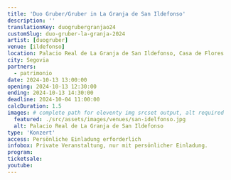 ```yaml
---
title: 'Duo Gruber/Gruber in La Granja de San Ildefonso'
description: ''
translationKey: duogrubergranjao24
customSlug: duo-gruber-la-granja-2024
artist: [duogruber]
venue: [ildefonso]
location: Palacio Real de La Granja de San Ildefonso, Casa de Flores
city: Segovia
partners:
  - patrimonio
date: 2024-10-13 13:00:00
opening: 2024-10-13 12:30:00
ending: 2024-10-13 14:30:00
deadline: 2024-10-04 11:00:00
calcDuration: 1.5
images: # complete path for eleventy img srcset output, alt required
  featured: ./src/assets/images/venues/san-idelfonso.jpg
  alt: Palacio Real de La Granja de San Ildefonso
type: 'Konzert'
access: Persönliche Einladung erforderlich
infobox: Private Veranstaltung, nur mit persönlicher Einladung.
program:
ticketsale:
youtube:
---
```

